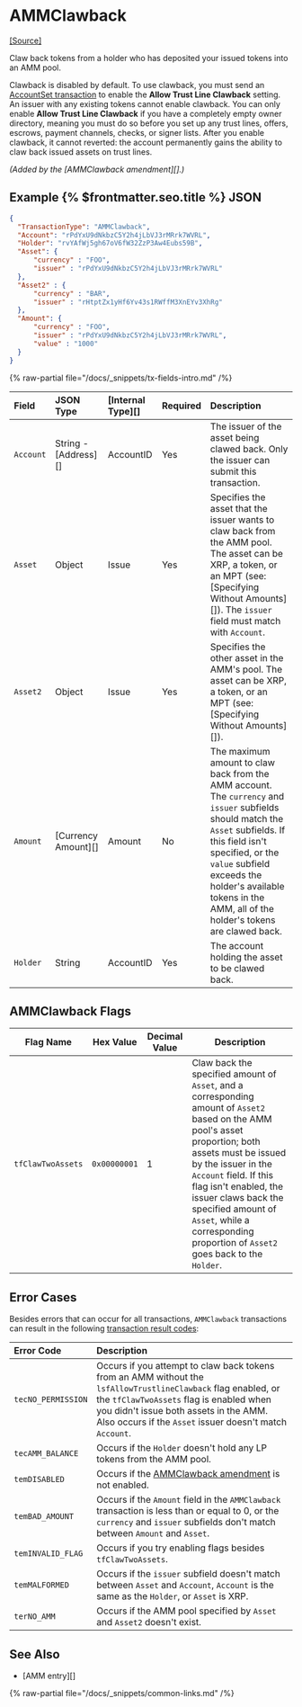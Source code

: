 # AMMClawback

[[Source]](https://github.com/XRPLF/rippled/blob/master/src/xrpld/app/tx/detail/AMMClawback.cpp "Source")

Claw back tokens from a holder who has deposited your issued tokens into an AMM pool.

Clawback is disabled by default. To use clawback, you must send an [AccountSet transaction](https://xrpl.org/docs/references/protocol/transactions/types/accountset) to enable the **Allow Trust Line Clawback** setting. An issuer with any existing tokens cannot enable clawback. You can only enable **Allow Trust Line Clawback** if you have a completely empty owner directory, meaning you must do so before you set up any trust lines, offers, escrows, payment channels, checks, or signer lists. After you enable clawback, it cannot reverted: the account permanently gains the ability to claw back issued assets on trust lines.

_(Added by the [AMMClawback amendment][].)_


## Example {% $frontmatter.seo.title %} JSON

```json
{
  "TransactionType": "AMMClawback",
  "Account": "rPdYxU9dNkbzC5Y2h4jLbVJ3rMRrk7WVRL",
  "Holder": "rvYAfWj5gh67oV6fW32ZzP3Aw4Eubs59B",
  "Asset": {
      "currency" : "FOO",
      "issuer" : "rPdYxU9dNkbzC5Y2h4jLbVJ3rMRrk7WVRL"
  },
  "Asset2" : {
      "currency" : "BAR",
      "issuer" : "rHtptZx1yHf6Yv43s1RWffM3XnEYv3XhRg"
  },
  "Amount": {
      "currency" : "FOO",
      "issuer" : "rPdYxU9dNkbzC5Y2h4jLbVJ3rMRrk7WVRL",
      "value" : "1000"
  }
}
```


{% raw-partial file="/docs/_snippets/tx-fields-intro.md" /%}


| Field     | JSON Type            | [Internal Type][] | Required | Description |
|:----------|:---------------------|:------------------|:---------|:------------------|
| `Account` | String - [Address][] | AccountID         | Yes      | The issuer of the asset being clawed back. Only the issuer can submit this transaction. |
| `Asset`   | Object               | Issue             | Yes      | Specifies the asset that the issuer wants to claw back from the AMM pool. The asset can be XRP, a token, or an MPT (see: [Specifying Without Amounts][]). The `issuer` field must match with `Account`. |
| `Asset2`  | Object               | Issue             | Yes      | Specifies the other asset in the AMM's pool. The asset can be XRP, a token, or an MPT (see: [Specifying Without Amounts][]). |
| `Amount`  | [Currency Amount][]  | Amount            | No       | The maximum amount to claw back from the AMM account. The `currency` and `issuer` subfields should match the `Asset` subfields. If this field isn't specified, or the `value` subfield exceeds the holder's available tokens in the AMM, all of the holder's tokens are clawed back. |
| `Holder`  | String               | AccountID         | Yes      | The account holding the asset to be clawed back. |


## AMMClawback Flags

| Flag Name         | Hex Value    | Decimal Value | Description |
|-------------------|--------------|---------------|-------------|
| `tfClawTwoAssets` | `0x00000001` | 1             | Claw back the specified amount of `Asset`, and a corresponding amount of `Asset2` based on the AMM pool's asset proportion; both assets must be issued by the issuer in the `Account` field. If this flag isn't enabled, the issuer claws back the specified amount of `Asset`, while a corresponding proportion of `Asset2` goes back to the `Holder`. |


## Error Cases

Besides errors that can occur for all transactions, `AMMClawback` transactions can result in the following [transaction result codes](../transaction-results/index.md):

| Error Code         | Description |
|:-------------------|:------------|
| `tecNO_PERMISSION` | Occurs if you attempt to claw back tokens from an AMM without the `lsfAllowTrustlineClawback` flag enabled, or the `tfClawTwoAssets` flag is enabled when you didn't issue both assets in the AMM. Also occurs if the `Asset` issuer doesn't match `Account`. |
| `tecAMM_BALANCE`   | Occurs if the `Holder` doesn't hold any LP tokens from the AMM pool. |
| `temDISABLED`      | Occurs if the [AMMClawback amendment](#) is not enabled. |
| `temBAD_AMOUNT`    | Occurs if the `Amount` field in the `AMMClawback` transaction is less than or equal to 0, or the `currency` and `issuer` subfields don't match between `Amount` and `Asset`. |
| `temINVALID_FLAG`  | Occurs if you try enabling flags besides `tfClawTwoAssets`. |
| `temMALFORMED`     | Occurs if the `issuer` subfield doesn't match between `Asset` and `Account`, `Account` is the same as the `Holder`, or `Asset` is XRP. |
| `terNO_AMM`        | Occurs if the AMM pool specified by `Asset` and `Asset2` doesn't exist. |

## See Also

- [AMM entry][]

{% raw-partial file="/docs/_snippets/common-links.md" /%}

